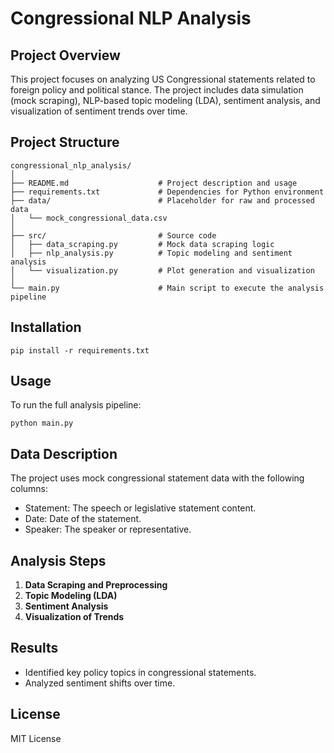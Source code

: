 
# Congressional NLP Analysis

## Project Overview
This project focuses on analyzing US Congressional statements related to foreign policy and political stance. The project includes data simulation (mock scraping), NLP-based topic modeling (LDA), sentiment analysis, and visualization of sentiment trends over time.

## Project Structure
```
congressional_nlp_analysis/
│
├── README.md                    # Project description and usage
├── requirements.txt             # Dependencies for Python environment
├── data/                        # Placeholder for raw and processed data
│   └── mock_congressional_data.csv
│
├── src/                         # Source code
│   ├── data_scraping.py         # Mock data scraping logic
│   ├── nlp_analysis.py          # Topic modeling and sentiment analysis
│   └── visualization.py         # Plot generation and visualization
│
└── main.py                      # Main script to execute the analysis pipeline
```

## Installation
```
pip install -r requirements.txt
```

## Usage
To run the full analysis pipeline:
```
python main.py
```

## Data Description
The project uses mock congressional statement data with the following columns:
- Statement: The speech or legislative statement content.
- Date: Date of the statement.
- Speaker: The speaker or representative.

## Analysis Steps
1. **Data Scraping and Preprocessing**
2. **Topic Modeling (LDA)**
3. **Sentiment Analysis**
4. **Visualization of Trends**

## Results
- Identified key policy topics in congressional statements.
- Analyzed sentiment shifts over time.

## License
MIT License
